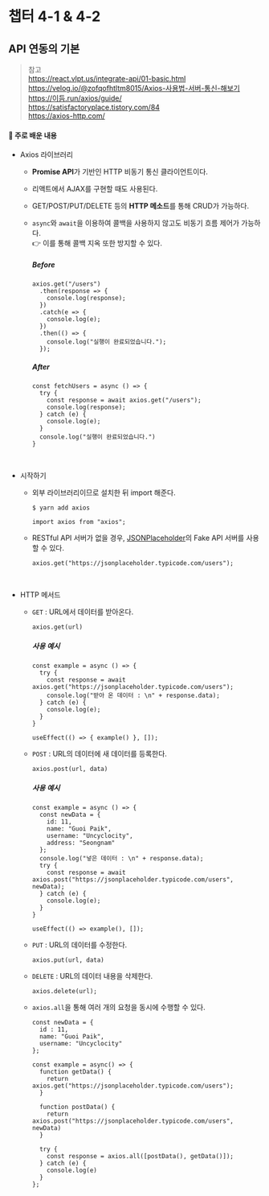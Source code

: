# 챕터 4-1 & 4-2

## API 연동의 기본

> 참고 <br> https://react.vlpt.us/integrate-api/01-basic.html <br> https://velog.io/@zofqofhtltm8015/Axios-사용법-서버-통신-해보기 <br> https://이듬.run/axios/guide/ <br> https://satisfactoryplace.tistory.com/84 <br> https://axios-http.com/

#### 📕 주로 배운 내용

- Axios 라이브러리

  - **Promise API**가 기반인 HTTP 비동기 통신 클라이언트이다.
  - 리액트에서 AJAX를 구현할 때도 사용된다.
  - GET/POST/PUT/DELETE 등의 **HTTP 메소드**를 통해 CRUD가 가능하다.
  - `async`와 `await`을 이용하여 콜백을 사용하지 않고도 비동기 흐름 제어가 가능하다.<br>
    👉 이를 통해 콜백 지옥 또한 방지할 수 있다.

    ##### Before

    ```
    axios.get("/users")
      .then(response => {
        console.log(response);
      })
      .catch(e => {
        console.log(e);
      })
      .then(() => {
        console.log("실행이 완료되었습니다.");
      });
    ```

    ##### After

    ```
    const fetchUsers = async () => {
      try {
        const response = await axios.get("/users");
        console.log(response);
      } catch (e) {
        console.log(e);
      }
      console.log("실행이 완료되었습니다.")
    }
    ```

<br>

- 시작하기

  - 외부 라이브러리이므로 설치한 뒤 import 해준다.

    ```
    $ yarn add axios
    ```

    ```
    import axios from "axios";
    ```

  - RESTful API 서버가 없을 경우, <a href="https://jsonplaceholder.typicode.com/">JSONPlaceholder</a>의 Fake API 서버를 사용할 수 있다.
    ```
    axios.get("https://jsonplaceholder.typicode.com/users");
    ```

<br>

- HTTP 메서드

  - `GET` : URL에서 데이터를 받아온다.

    ```
    axios.get(url)
    ```

    ##### 사용 예시

    ```
    const example = async () => {
      try {
        const response = await axios.get("https://jsonplaceholder.typicode.com/users");
        console.log("받아 온 데이터 : \n" + response.data);
      } catch (e) {
        console.log(e);
      }
    }

    useEffect(() => { example() }, []);
    ```

  - `POST` : URL의 데이터에 새 데이터를 등록한다.

    ```
    axios.post(url, data)
    ```

    ##### 사용 예시

    ```
    const example = async () => {
      const newData = {
        id: 11,
        name: "Guoi Paik",
        username: "Uncyclocity",
        address: "Seongnam"
      };
      console.log("넣은 데이터 : \n" + response.data);
      try {
        const response = await axios.post("https://jsonplaceholder.typicode.com/users", newData);
      } catch (e) {
        console.log(e);
      }
    }

    useEffect(() => example(), []);
    ```

  - `PUT` : URL의 데이터를 수정한다.

    ```
    axios.put(url, data)
    ```

  - `DELETE` : URL의 데이터 내용을 삭제한다.

    ```
    axios.delete(url);
    ```

  - `axios.all`을 통해 여러 개의 요청을 동시에 수행할 수 있다.

    ```
    const newData = {
      id : 11,
      name: "Guoi Paik",
      username: "Uncyclocity"
    };

    const example = async() => {
      function getData() {
        return axios.get("https://jsonplaceholder.typicode.com/users");
      }

      function postData() {
        return axios.post("https://jsonplaceholder.typicode.com/users", newData)
      }

      try {
        const response = axios.all([postData(), getData()]);
      } catch (e) {
        console.log(e)
      }
    };
    ```
